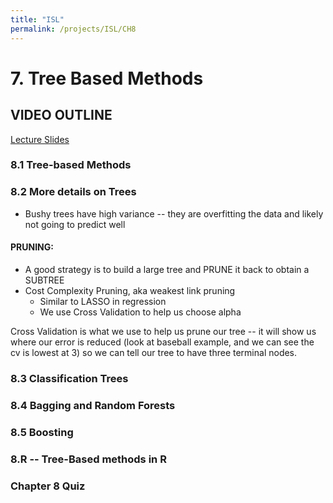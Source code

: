 ```yaml
---
title: "ISL"
permalink: /projects/ISL/CH8
---
```


# 7. Tree Based Methods

## VIDEO OUTLINE

[Lecture Slides](https://courses.edx.org/assets/courseware/v1/62c570de505d28b78e8e4ea932daddf2/asset-v1:StanfordOnline+STATSX0001+1T2020+type@asset+block/trees-handout.pdf)

### 8.1 Tree-based Methods

### 8.2 More details on Trees

- Bushy trees have high variance -- they are overfitting the data and likely not going to predict well

#### PRUNING:

- A good strategy is to build a large tree and PRUNE it back to obtain a SUBTREE
- Cost Complexity Pruning, aka weakest link pruning
  - Similar to LASSO in regression
  - We use Cross Validation to help us choose alpha

Cross Validation is what we use to help us prune our tree -- it will show us where our error is reduced (look at baseball example, and we can see the cv is lowest at 3) so we can tell our tree to have three terminal nodes.

### 8.3 Classification Trees

### 8.4 Bagging and Random Forests

### 8.5 Boosting

### 8.R -- Tree-Based methods in R

### Chapter 8 Quiz
